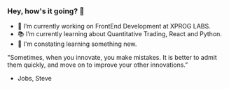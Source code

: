 ### Hey, how's it going? 👋

- :office:  I’m currently working on FrontEnd Development at XPROG LABS.
- :books:   I’m currently learning about Quantitative Trading, React and Python.
- :8ball:   I'm constating learning something new. 

"Sometimes, when you innovate, you make mistakes. It is better to admit them quickly, and move on to improve your other innovations.”
- Jobs, Steve
